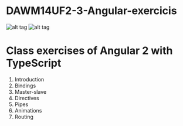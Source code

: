 # DAWM14UF2-3-Angular-exercicis

![alt tag](https://angular.io/resources/images/logos/angular2/angular.png)
![alt tag](https://upload.wikimedia.org/wikipedia/commons/a/a6/TypeScript_Logo.png)

<h1>Class exercises of Angular 2 with TypeScript</h1>

<ol>
<li>Introduction</li>
<li>Bindings</li>
<li>Master-slave</li>
<li>Directives</li>
<li>Pipes</li>
<li>Animations</li>
<li>Routing</li>
</ol>


